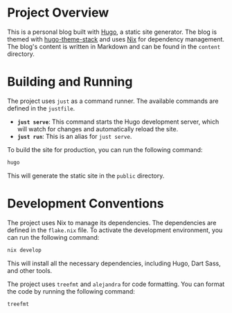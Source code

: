 # Project Overview

This is a personal blog built with [Hugo](https://gohugo.io/), a static site generator. The blog is themed with [hugo-theme-stack](https://github.com/CaiJimmy/hugo-theme-stack) and uses [Nix](https://nixos.org/) for dependency management. The blog's content is written in Markdown and can be found in the `content` directory.

# Building and Running

The project uses `just` as a command runner. The available commands are defined in the `justfile`.

*   **`just serve`**: This command starts the Hugo development server, which will watch for changes and automatically reload the site.
*   **`just run`**: This is an alias for `just serve`.

To build the site for production, you can run the following command:

```bash
hugo
```

This will generate the static site in the `public` directory.

# Development Conventions

The project uses Nix to manage its dependencies. The dependencies are defined in the `flake.nix` file. To activate the development environment, you can run the following command:

```bash
nix develop
```

This will install all the necessary dependencies, including Hugo, Dart Sass, and other tools.

The project uses `treefmt` and `alejandra` for code formatting. You can format the code by running the following command:

```bash
treefmt
```
